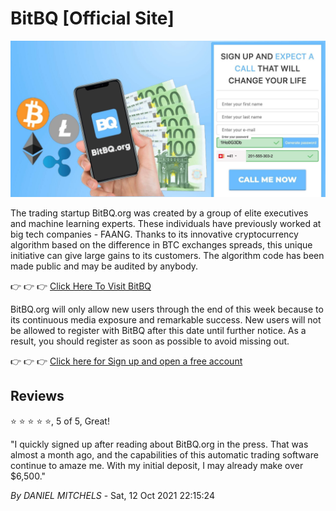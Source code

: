 # BitBQ [Official Site]

[![BitBQ.org](https://raw.githubusercontent.com/bitbq-org/official-site/main/1en.jpeg)](https://bitbq.org/?aff_sub3=github)

The trading startup BitBQ.org was created by a group of elite executives and machine learning experts. These individuals have previously worked at big tech companies - FAANG. Thanks to its innovative cryptocurrency algorithm based on the difference in BTC exchanges spreads, this unique initiative can give large gains to its customers.
The algorithm code has been made public and may be audited by anybody.

👉 👉 👉 [Click Here To Visit BitBQ](https://bitbq.org/?aff_sub3=github)

BitBQ.org will only allow new users through the end of this week because to its continuous media exposure and remarkable success. New users will not be allowed to register with BitBQ after this date until further notice. As a result, you should register as soon as possible to avoid missing out.

👉 👉 👉 [Click here for Sign up and open a free account](https://bitbq.org/?aff_sub3=github)

## Reviews

⭐ ⭐ ⭐ ⭐ ⭐, 5 of 5, Great!

"I quickly signed up after reading about BitBQ.org in the press. That was almost a month ago, and the capabilities of this automatic trading software continue to amaze me. With my initial deposit, I may already make over $6,500."

*By DANIEL MITCHELS* - Sat, 12 Oct 2021 22:15:24
